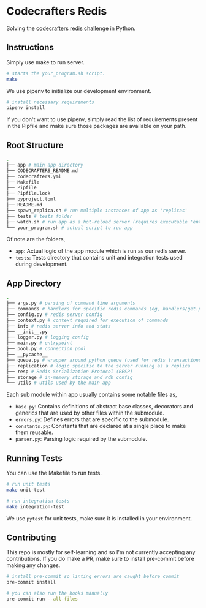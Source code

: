 # Codecrafters Redis

Solving the [codecrafters redis challenge](https://app.codecrafters.io/courses/redis/overview) in Python.

## Instructions

Simply use make to run server.
```bash
# starts the your_program.sh script.
make
```

We use pipenv to initialize our development environment.

```bash
# install necessary requirements
pipenv install
```

If you don't want to use pipenv, simply read the list of requirements present in the Pipfile and make sure those packages are available on your path.

## Root Structure

```bash
.
├── app # main app directory
├── CODECRAFTERS_README.md
├── codecrafters.yml
├── Makefile
├── Pipfile
├── Pipfile.lock
├── pyproject.toml
├── README.md
├── spawn_replica.sh # run multiple instances of app as 'replicas'
├── tests # tests folder
├── watch.sh # run app as a hot-reload server (requires executable 'entr' in path)
└── your_program.sh # actual script to run app
```

Of note are the folders,
- `app`: Actual logic of the app module which is run as our redis server.
- `tests`: Tests directory that contains unit and integration tests used during development.

## App Directory

```bash
.
├── args.py # parsing of command line arguments
├── commands # handlers for specific redis commands (eg, handlers/get.py handles command GET)
├── config.py # redis server config
├── context.py # context required for execution of commands
├── info # redis server info and stats
├── __init__.py
├── logger.py # logging config
├── main.py # entrypoint
├── pool.py # connection pool
├── __pycache__
├── queue.py # wrapper around python queue (used for redis transactions)
├── replication # logic specific to the server running as a replica
├── resp # Redis Serialization Protocol (RESP)
├── storage # in-memory storage and rdb config
└── utils # utils used by the main app
```

Each sub module within app usually contains some notable files as,
- `base.py`: Contains definitions of abstract base classes, decorators and generics that are used by other files within the submodule.
- `errors.py`: Defines errors that are specific to the submodule.
- `constants.py`: Constants that are declared at a single place to make them reusable.
- `parser.py`: Parsing logic required by the submodule.

## Running Tests

You can use the Makefile to run tests.

```bash
# run unit tests
make unit-test

# run integration tests
make integration-test
```

We use `pytest` for unit tests, make sure it is installed in your environment.

## Contributing

This repo is mostly for self-learning and so I'm not currently accepting any contributions. If you do make a PR, make sure to install pre-commit before making any changes.

```bash
# install pre-commit so linting errors are caught before commit
pre-commit install

# you can also run the hooks manually
pre-commit run --all-files
```
